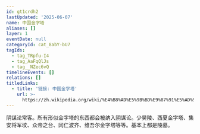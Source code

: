 ```yaml
---
id: gt1crdh2
lastUpdated: '2025-06-07'
name: 中国金字塔
aliases: []
layer: 1
eventDate: null
categoryId: cat_8abY-bU7
tagIds:
  - tag_TRpfu-I4
  - tag_AaFqQlJs
  - tag__NZec6vQ
timelineEvents: []
relations: []
titledLinks:
  - title: '链接: 中国金字塔'
    url: >-
      https://zh.wikipedia.org/wiki/%E4%B8%AD%E5%9B%BD%E9%87%91%E5%AD%97%E5%A1%94
---
```

阴谋论常客。所有形似金字塔的东西都会被纳入阴谋论。少昊陵、西夏金字塔、集安将军坟、众帝之台、冈仁波齐、维吾尔金字塔等等。基本上都是陵墓。
